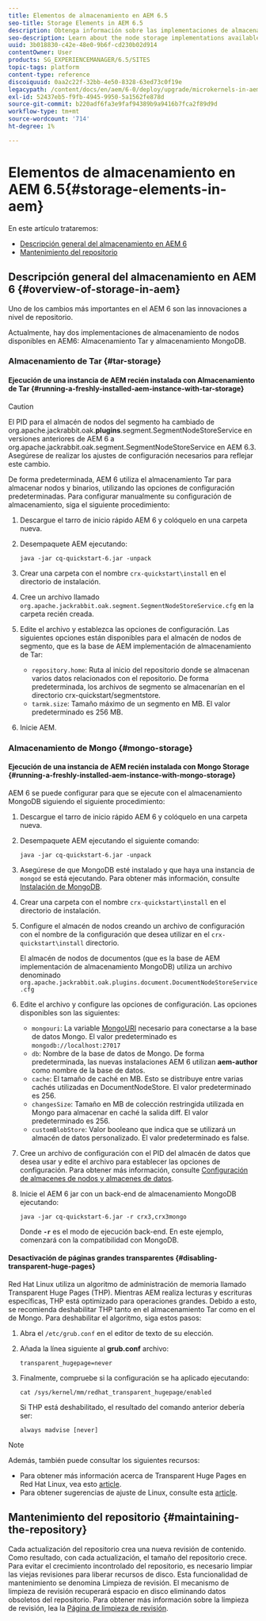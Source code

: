 ```yaml
---
title: Elementos de almacenamiento en AEM 6.5
seo-title: Storage Elements in AEM 6.5
description: Obtenga información sobre las implementaciones de almacenamiento de nodos disponibles en AEM 6.5 y cómo mantener el repositorio.
seo-description: Learn about the node storage implementations available in AEM 6.5 and how to maintain the repository.
uuid: 3b018830-c42e-48e0-9b6f-cd230b02d914
contentOwner: User
products: SG_EXPERIENCEMANAGER/6.5/SITES
topic-tags: platform
content-type: reference
discoiquuid: 0aa2c22f-32bb-4e50-8328-63ed73c0f19e
legacypath: /content/docs/en/aem/6-0/deploy/upgrade/microkernels-in-aem-6-0
exl-id: 52437eb5-f9fb-4945-9950-5a1562fe878d
source-git-commit: b220adf6fa3e9faf94389b9a9416b7fca2f89d9d
workflow-type: tm+mt
source-wordcount: '714'
ht-degree: 1%

---
```


# Elementos de almacenamiento en AEM 6.5{#storage-elements-in-aem}

En este artículo trataremos:

* [Descripción general del almacenamiento en AEM 6](/help/sites-deploying/storage-elements-in-aem-6.md#overview-of-storage-in-aem)
* [Mantenimiento del repositorio](/help/sites-deploying/storage-elements-in-aem-6.md#maintaining-the-repository)

## Descripción general del almacenamiento en AEM 6 {#overview-of-storage-in-aem}

Uno de los cambios más importantes en el AEM 6 son las innovaciones a nivel de repositorio.

Actualmente, hay dos implementaciones de almacenamiento de nodos disponibles en AEM6: Almacenamiento Tar y almacenamiento MongoDB.

### Almacenamiento de Tar {#tar-storage}

#### Ejecución de una instancia de AEM recién instalada con Almacenamiento de Tar {#running-a-freshly-installed-aem-instance-with-tar-storage}

>[!CAUTION]
>
>El PID para el almacén de nodos del segmento ha cambiado de org.apache.jackrabbit.oak.**plugins**.segment.SegmentNodeStoreService en versiones anteriores de AEM 6 a org.apache.jackrabbit.oak.segment.SegmentNodeStoreService en AEM 6.3. Asegúrese de realizar los ajustes de configuración necesarios para reflejar este cambio.

De forma predeterminada, AEM 6 utiliza el almacenamiento Tar para almacenar nodos y binarios, utilizando las opciones de configuración predeterminadas. Para configurar manualmente su configuración de almacenamiento, siga el siguiente procedimiento:

1. Descargue el tarro de inicio rápido AEM 6 y colóquelo en una carpeta nueva.
1. Desempaquete AEM ejecutando:

   `java -jar cq-quickstart-6.jar -unpack`

1. Crear una carpeta con el nombre `crx-quickstart\install` en el directorio de instalación.

1. Cree un archivo llamado `org.apache.jackrabbit.oak.segment.SegmentNodeStoreService.cfg` en la carpeta recién creada.

1. Edite el archivo y establezca las opciones de configuración. Las siguientes opciones están disponibles para el almacén de nodos de segmento, que es la base de AEM implementación de almacenamiento de Tar:

   * `repository.home`: Ruta al inicio del repositorio donde se almacenan varios datos relacionados con el repositorio. De forma predeterminada, los archivos de segmento se almacenarían en el directorio crx-quickstart/segmentstore.
   * `tarmk.size`: Tamaño máximo de un segmento en MB. El valor predeterminado es 256 MB.

1. Inicie AEM.

### Almacenamiento de Mongo {#mongo-storage}

#### Ejecución de una instancia de AEM recién instalada con Mongo Storage {#running-a-freshly-installed-aem-instance-with-mongo-storage}

AEM 6 se puede configurar para que se ejecute con el almacenamiento MongoDB siguiendo el siguiente procedimiento:

1. Descargue el tarro de inicio rápido AEM 6 y colóquelo en una carpeta nueva.
1. Desempaquete AEM ejecutando el siguiente comando:

   `java -jar cq-quickstart-6.jar -unpack`

1. Asegúrese de que MongoDB esté instalado y que haya una instancia de `mongod` se está ejecutando. Para obtener más información, consulte [Instalación de MongoDB](https://docs.mongodb.org/manual/installation/).
1. Crear una carpeta con el nombre `crx-quickstart\install` en el directorio de instalación.
1. Configure el almacén de nodos creando un archivo de configuración con el nombre de la configuración que desea utilizar en el `crx-quickstart\install` directorio.

   El almacén de nodos de documentos (que es la base de AEM implementación de almacenamiento MongoDB) utiliza un archivo denominado `org.apache.jackrabbit.oak.plugins.document.DocumentNodeStoreService.cfg`

1. Edite el archivo y configure las opciones de configuración. Las opciones disponibles son las siguientes:

   * `mongouri`: La variable [MongoURI](https://docs.mongodb.org/manual/reference/connection-string/) necesario para conectarse a la base de datos Mongo. El valor predeterminado es `mongodb://localhost:27017`
   * `db`: Nombre de la base de datos de Mongo. De forma predeterminada, las nuevas instalaciones AEM 6 utilizan **aem-author** como nombre de la base de datos.
   * `cache`: El tamaño de caché en MB. Esto se distribuye entre varias cachés utilizadas en DocumentNodeStore. El valor predeterminado es 256.
   * `changesSize`: Tamaño en MB de colección restringida utilizada en Mongo para almacenar en caché la salida diff. El valor predeterminado es 256.
   * `customBlobStore`: Valor booleano que indica que se utilizará un almacén de datos personalizado. El valor predeterminado es false.

1. Cree un archivo de configuración con el PID del almacén de datos que desea usar y edite el archivo para establecer las opciones de configuración. Para obtener más información, consulte [Configuración de almacenes de nodos y almacenes de datos](/help/sites-deploying/data-store-config.md).

1. Inicie el AEM 6 jar con un back-end de almacenamiento MongoDB ejecutando:

   ```shell
   java -jar cq-quickstart-6.jar -r crx3,crx3mongo
   ```

   Donde **`-r`** es el modo de ejecución back-end. En este ejemplo, comenzará con la compatibilidad con MongoDB.

#### Desactivación de páginas grandes transparentes {#disabling-transparent-huge-pages}

Red Hat Linux utiliza un algoritmo de administración de memoria llamado Transparent Huge Pages (THP). Mientras AEM realiza lecturas y escrituras específicas, THP está optimizado para operaciones grandes. Debido a esto, se recomienda deshabilitar THP tanto en el almacenamiento Tar como en el de Mongo. Para deshabilitar el algoritmo, siga estos pasos:

1. Abra el `/etc/grub.conf` en el editor de texto de su elección.
1. Añada la línea siguiente al **grub.conf** archivo:

   ```
   transparent_hugepage=never
   ```

1. Finalmente, compruebe si la configuración se ha aplicado ejecutando:

   ```
   cat /sys/kernel/mm/redhat_transparent_hugepage/enabled
   ```

   Si THP está deshabilitado, el resultado del comando anterior debería ser:

   ```
   always madvise [never]
   ```

>[!NOTE]
>
>Además, también puede consultar los siguientes recursos:
>
>* Para obtener más información acerca de Transparent Huge Pages en Red Hat Linux, vea esto [article](https://access.redhat.com/solutions/46111).
>* Para obtener sugerencias de ajuste de Linux, consulte esta [article](https://helpx.adobe.com/experience-manager/kb/performance-tuning-tips.html).
>


## Mantenimiento del repositorio {#maintaining-the-repository}

Cada actualización del repositorio crea una nueva revisión de contenido. Como resultado, con cada actualización, el tamaño del repositorio crece. Para evitar el crecimiento incontrolado del repositorio, es necesario limpiar las viejas revisiones para liberar recursos de disco. Esta funcionalidad de mantenimiento se denomina Limpieza de revisión. El mecanismo de limpieza de revisión recuperará espacio en disco eliminando datos obsoletos del repositorio. Para obtener más información sobre la limpieza de revisión, lea la [Página de limpieza de revisión](/help/sites-deploying/revision-cleanup.md).
